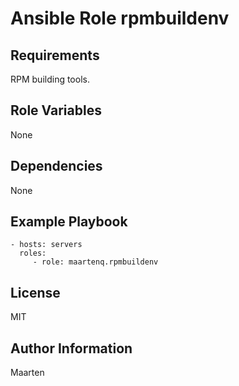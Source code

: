 Ansible Role rpmbuildenv
========================

Requirements
------------

RPM building tools.

Role Variables
--------------

None

Dependencies
------------

None

Example Playbook
----------------

    - hosts: servers
      roles:
         - role: maartenq.rpmbuildenv

License
-------

MIT


Author Information
------------------

Maarten
